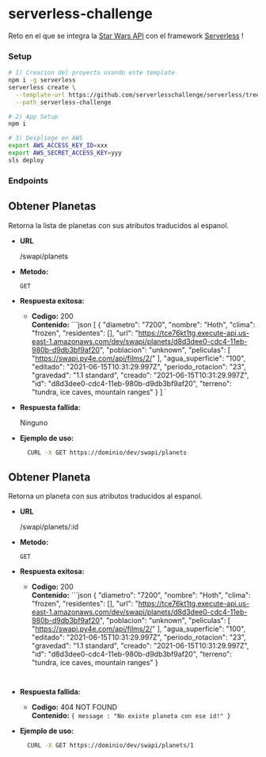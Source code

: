 # serverless-challenge

Reto en el que se integra la [Star Wars API](https://swapi.py4e.com/) con el framework [Serverless](https://serverless.com/) !

### Setup

```bash
# 1) Creacion del proyecto usando este template
npm i -g serverless
serverless create \
  --template-url https://github.com/serverlesschallenge/serverless/tree/main \
  --path serverless-challenge

# 2) App Setup
npm i

# 3) Despliege en AWS
export AWS_ACCESS_KEY_ID=xxx
export AWS_SECRET_ACCESS_KEY=yyy
sls deploy

```
### Endpoints
**Obtener Planetas**
----
  Retorna la lista de planetas con sus atributos traducidos al espanol.

* **URL**

  /swapi/planets

* **Metodo:**

  `GET`

* **Respuesta exitosa:**

  * **Codigo:** 200 <br />
    **Contenido:** ```json
    [
        {
            "diametro": "7200",
            "nombre": "Hoth",
            "clima": "frozen",
            "residentes": [],
            "url": "https://tce76kt1tg.execute-api.us-east-1.amazonaws.com/dev/swapi/planets/d8d3dee0-cdc4-11eb-980b-d9db3bf9af20",
            "poblacion": "unknown",
            "peliculas": [
                "https://swapi.py4e.com/api/films/2/"
            ],
            "agua_superficie": "100",
            "editado": "2021-06-15T10:31:29.997Z",
            "periodo_rotacion": "23",
            "gravedad": "1.1 standard",
            "creado": "2021-06-15T10:31:29.997Z",
            "id": "d8d3dee0-cdc4-11eb-980b-d9db3bf9af20",
            "terreno": "tundra, ice caves, mountain ranges"
        }
    ]
    `
 
* **Respuesta fallida:**

  Ninguno

* **Ejemplo de uso:**

  ```bash
    CURL -X GET https://dominio/dev/swapi/planets
  ```
**Obtener Planeta**
----
  Retorna un planeta con sus atributos traducidos al espanol.

* **URL**

  /swapi/planets/:id

* **Metodo:**

  `GET`

* **Respuesta exitosa:**

  * **Codigo:** 200 <br />
    **Contenido:** ```json
    {
        "diametro": "7200",
        "nombre": "Hoth",
        "clima": "frozen",
        "residentes": [],
        "url": "https://tce76kt1tg.execute-api.us-east-1.amazonaws.com/dev/swapi/planets/d8d3dee0-cdc4-11eb-980b-d9db3bf9af20",
        "poblacion": "unknown",
        "peliculas": [
            "https://swapi.py4e.com/api/films/2/"
        ],
        "agua_superficie": "100",
        "editado": "2021-06-15T10:31:29.997Z",
        "periodo_rotacion": "23",
        "gravedad": "1.1 standard",
        "creado": "2021-06-15T10:31:29.997Z",
        "id": "d8d3dee0-cdc4-11eb-980b-d9db3bf9af20",
        "terreno": "tundra, ice caves, mountain ranges"
    }
    ```
 
* **Respuesta fallida:**

  * **Codigo:** 404 NOT FOUND <br />
    **Contenido:** `{ message : "No existe planeta con ese id!" }`

* **Ejemplo de uso:**

  ```bash
    CURL -X GET https://dominio/dev/swapi/planets/1
  ```
